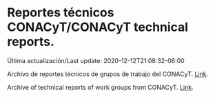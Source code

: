 # Reportes técnicos CONACyT/CONACyT technical reports.

Última actualización/Last update: 2020-12-12T21:08:32-06:00

Archivo de reportes técnicos de grupos de trabajo del CONACyT. [Link](https://coronavirus.conacyt.mx/productos/index.html).

Archive of technical reports of work groups from CONACyT. [Link](https://coronavirus.conacyt.mx/productos/index.html).
